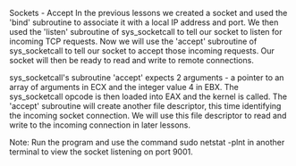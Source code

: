 Sockets - Accept
In the previous lessons we created a socket and used the 'bind' subroutine to associate it with a local IP address and port. We then used the 'listen' subroutine of sys_socketcall to tell our socket to listen for incoming TCP requests. Now we will use the 'accept' subroutine of sys_socketcall to tell our socket to accept those incoming requests. Our socket will then be ready to read and write to remote connections.

sys_socketcall's subroutine 'accept' expects 2 arguments - a pointer to an array of arguments in ECX and the integer value 4 in EBX. The sys_socketcall opcode is then loaded into EAX and the kernel is called. The 'accept' subroutine will create another file descriptor, this time identifying the incoming socket connection. We will use this file descriptor to read and write to the incoming connection in later lessons.

Note: Run the program and use the command sudo netstat -plnt in another terminal to view the socket listening on port 9001.
